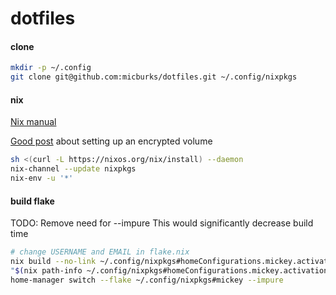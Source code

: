 # dotfiles

#### clone

```bash
mkdir -p ~/.config
git clone git@github.com:micburks/dotfiles.git ~/.config/nixpkgs
```


#### nix

[Nix manual](https://nixos.org/manual/nix/unstable/installation/installing-binary.html#macos-installation-a-namesect-macos-installation-change-store-prefixaa-namesect-macos-installation-encrypted-volumeaa-namesect-macos-installation-symlinkaa-namesect-macos-installation-recommended-notesa)

[Good post](https://www.philipp.haussleiter.de/2020/04/fixing-nix-setup-on-macos-catalina/) about setting up an encrypted volume

```bash
sh <(curl -L https://nixos.org/nix/install) --daemon
nix-channel --update nixpkgs
nix-env -u '*'
```


#### build flake

TODO: Remove need for --impure
This would significantly decrease build time

```bash
# change USERNAME and EMAIL in flake.nix
nix build --no-link ~/.config/nixpkgs#homeConfigurations.mickey.activationPackage --impure
"$(nix path-info ~/.config/nixpkgs#homeConfigurations.mickey.activationPackage --impure)"/activate
home-manager switch --flake ~/.config/nixpkgs#mickey --impure
```
